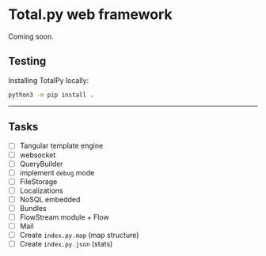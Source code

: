 # Total.py web framework

Coming soon.

## Testing

Installing TotalPy locally:

```bash
python3 -m pip install .
```

---

## Tasks

- [ ] Tangular template engine
- [ ] websocket
- [ ] QueryBuilder
- [ ] implement `debug` mode
- [ ] FileStorage
- [ ] Localizations
- [ ] NoSQL embedded
- [ ] Bundles
- [ ] FlowStream module + Flow
- [ ] Mail
- [ ] Create `index.py.map` (map structure)
- [ ] Create `index.py.json` (stats)